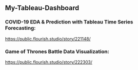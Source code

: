 ## My-Tableau-Dashboard

### COVID-19 EDA & Prediction with Tableau Time Series Forecasting:

https://public.flourish.studio/story/221148/

### Game of Thrones Battle Data Visualization:

https://public.flourish.studio/story/222303/

